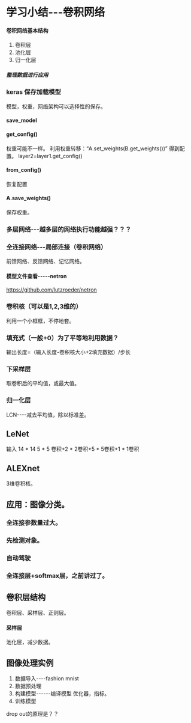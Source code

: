 # 学习小结---卷积网络
#### 卷积网络基本结构
1. 卷积层
2. 池化层
3. 归一化层
##### 整理数据进行应用
### keras 保存加载模型
模型，权重，网络架构可以选择性的保存。
#### save_model
#### get_config() 
权重可能不一样。
利用权重转移：“A.set_weights(B.get_weights())”
得到配置。
layer2=layer1.get_config()
#### from_config()
恢复配置
#### A.save_weights()
保存权重。
### 多层网络---越多层的网络执行功能越强？？？
### 全连接网络---局部连接（卷积网络）
前馈网络、反馈网络、记忆网络。
#### 模型文件查看-----netron
https://github.com/lutzroeder/netron
### 卷积核（可以是1,2,3维的）
利用一个小框框，不停地套。
### 填充式（一般+0）为了平等地利用数据？
输出长度=（输入长度-卷积核大小+2填充数据）/步长
### 下采样层
取卷积后的平均值，或最大值。
### 归一化层
LCN----减去平均值，除以标准差。
## LeNet
输入 14 * 14
5 * 5 卷积+2 * 2卷积+5 * 5卷积+1 * 1卷积
## ALEXnet
3维卷积核。
## 应用：图像分类。
### 全连接参数量过大。
### 先检测对象。
### 自动驾驶
### 全连接层+softmax层，之前讲过了。


## 卷积层结构
卷积层、采样层、正则层。
#### 采样层
池化层，减少数据。


## 图像处理实例
1. 数据导入----fashion mnist
2. 数据预处理
3. 构建模型------编译模型
   优化器，指标。
4. 训练模型

drop out的原理是？？

